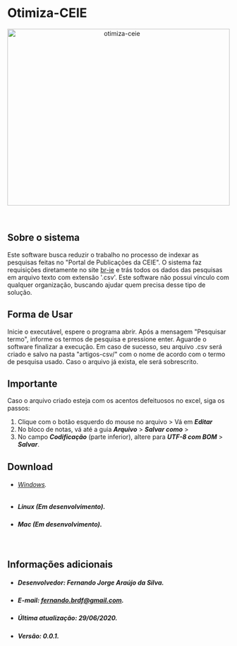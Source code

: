 
# Otimiza-CEIE

<!--lint disable no-literal-urls-->
<p align="center">
    <img
      alt="otimiza-ceie"
      src="https://cdn.pixabay.com/photo/2016/03/26/13/09/notebook-1280538_960_720.jpg"
      height=400px
      width=100%
    />
</p>
<br/>
 
 ## Sobre o sistema
Este software busca reduzir o trabalho no processo de indexar as pesquisas feitas no "Portal de Publicações da CEIE". O sistema faz requisições diretamente no site [br-ie](https://www.br-ie.org/pub/) e trás todos os dados das pesquisas em arquivo  texto com extensão '.csv'. Este software não possui vínculo com qualquer organização, buscando ajudar quem precisa desse tipo de solução.


 ## Forma de Usar
Inicie o executável, espere o programa abrir. Após a mensagem "Pesquisar termo", informe os termos de pesquisa e pressione enter. Aguarde o software finalizar a execução. Em caso de sucesso, seu arquivo .csv será criado e salvo na pasta "artigos-csv/" com o nome de acordo com o termo de pesquisa usado. Caso o arquivo já exista, ele será sobrescrito.


## Importante

Caso o arquivo criado esteja com os acentos defeituosos no excel, siga os passos:

1. Clique com o botão esquerdo do mouse no arquivo > Vá em **_Editar_** 
2. No bloco de notas, vá até a guia **_Arquivo_** > **_Salvar como_** > 
3. No campo **_Codificação_** (parte inferior), altere para **_UTF-8 com BOM_** > **_Salvar_**.

## Download
   * ###### [Windows](https://raw.githubusercontent.com/fernando-brdf/otimiza-ceie/master/build/otimiza-ceie-win.exe).
   * ##### Linux (_Em desenvolvimento_).
   * ##### Mac (_Em desenvolvimento_).


<br>

## Informações adicionais

- ##### Desenvolvedor: Fernando Jorge Araújo da Silva.
- ##### E-mail: fernando.brdf@gmail.com.
- ##### Última atualização: 29/06/2020.
- ##### Versão: 0.0.1.

